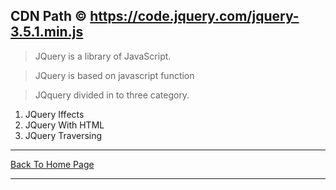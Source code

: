
## CDN Path &copy; <a href="./">https://code.jquery.com/jquery-3.5.1.min.js</a>

>JQuery is a library of JavaScript.

>JQuery is based on javascript function 

>JQquery divided in to three category.
<ol>
  <li> JQuery Iffects</li>
  <li> JQuery With HTML</li>
  <li> JQuery Traversing</li>
</ol>



<hr>
<a href="https://punitkatiyar.github.io/">Back To Home Page</a>
<hr>
